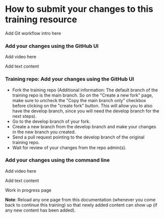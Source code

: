 # How to submit your changes to this training resource

Add Git workflow intro here

### Add your changes using the GitHub UI&#x20;

Add video here

Add text content


### Training repo: Add your changes using the GitHub UI

- Fork the training repo (Additional information: The default branch of the training repo is the main branch. So on the "Create a new fork" page, make sure to uncheck the "Copy the main branch only" checkbox before clicking on the "create fork" button. This will allow you to also have the develop branch, since you will need the develop branch for the next steps).
- Go to the develop branch of your fork.
- Create a new branch from the develop branch and make your changes in the new branch you created.
- Send a pull request pointing to the develop branch of the original training repo.
- Wait for review of your changes from the repo admin(s).



### Add your changes using the command line

Add video here

Add text content



Work in progress page

**Note**: Reload any one page from this documentation (whenever you come back to continue this training) so that newly added content can show up (if any new content has been added).
